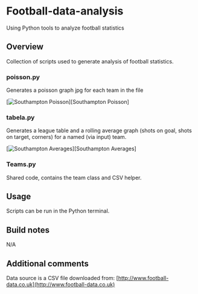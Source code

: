 # Football-data-analysis
Using Python tools to analyze football statistics

## Overview
Collection of scripts used to generate analysis of football statistics.

### poisson.py
Generates a poisson graph jpg for each team in the file

[![Southampton Poisson](blob/master/outputs/examples/Southampton.jpg?raw=true)][Southampton Poisson]

### tabela.py
Generates a league table and a rolling average graph (shots on goal, shots on target, corners) for a named (via input) team.

[![Southampton Averages](blob/master/outputs/examples/southampton_avg.jpg?raw=true)][Southampton Averages]

### Teams.py
Shared code, contains the team class and CSV helper.

## Usage
Scripts can be run in the Python terminal.

## Build notes
N/A

## Additional comments

Data source is a CSV file downloaded from: [http://www.football-data.co.uk](http://www.football-data.co.uk)
